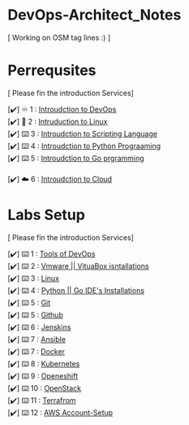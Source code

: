 # DevOps-Architect_Notes
[ Working on OSM tag lines :) ] 

# Perrequsites 
[ Please fin the introduction Services]

[✔️] ♾️ 1 :   <a href="https://github.com/BilalMaz/DevOps-Architect_Notes/blob/main/Introduction_DevOps.pdf">Introudction to DevOps</a> <br> 
[✔️] 🐧 2  :  <a href="https://github.com/BilalMaz/DevOps-Architect_Notes/blob/main/Introduction_DevOps.pdf">Intruduction to Linux</a><br> 
[✔️] ⌨️ 3  :  <a href="#">Introudction to Scripting Language</a><br> 
[✔️] ⌨️ 4  :  <a href="#">Introudction to Python Prograaming </a><br>
[✔️] ⌨️ 5  :  <a href="#">Introudction to Go prgramming </a><br>  
[✔️] ☁️ 6  :  <a href="#">Introudction to Cloud </a><br> 

# Labs Setup  
[ Please fin the introduction Services]

[✔️] ⌨️ 1  :  <a href="#">Tools of DevOps</a><br> 
[✔️] ⌨️ 2  :  <a href="#">Vmware || VituaBox isntallations</a><br> 
[✔️] ⌨️ 3  :  <a href="#">Linux</a><br> 
[✔️] ⌨️ 4  :  <a href="#">Python || Go IDE's Installations</a><br> 
[✔️] ⌨️ 5  :  <a href="#">Git</a><br> 
[✔️] ⌨️ 5  :  <a href="#">Github</a><br> 
[✔️] ⌨️ 6  :  <a href="#">Jenskins</a><br> 
[✔️] ⌨️ 7  :  <a href="#">Ansible</a><br>
[✔️] ⌨️ 7  :  <a href="#">Docker</a><br>
[✔️] ⌨️ 8  :  <a href="#">Kubernetes</a><br>
[✔️] ⌨️ 9  :  <a href="#">Openeshift</a><br>
[✔️] ⌨️ 10 :  <a href="#">OpenStack</a><br>
[✔️] ⌨️ 11 :  <a href="#">Terrafrom </a><br>
[✔️] ⌨️ 12 :  <a href="#">AWS Account-Setup</a><br>

